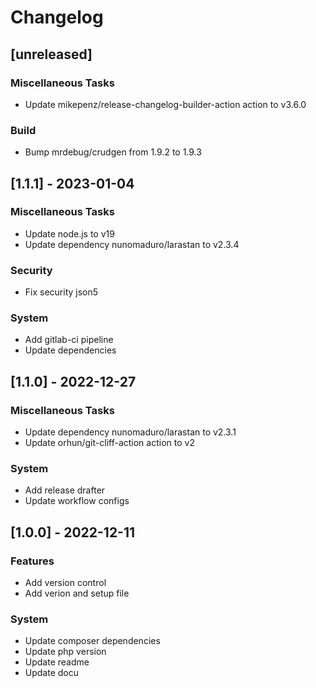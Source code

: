 # Changelog
## [unreleased]

### Miscellaneous Tasks

- Update mikepenz/release-changelog-builder-action action to v3.6.0

### Build

- Bump mrdebug/crudgen from 1.9.2 to 1.9.3

## [1.1.1] - 2023-01-04

### Miscellaneous Tasks

- Update node.js to v19
- Update dependency nunomaduro/larastan to v2.3.4

### Security

- Fix security json5

### System

- Add gitlab-ci pipeline
- Update dependencies

## [1.1.0] - 2022-12-27

### Miscellaneous Tasks

- Update dependency nunomaduro/larastan to v2.3.1
- Update orhun/git-cliff-action action to v2

### System

- Add release drafter
- Update workflow configs

## [1.0.0] - 2022-12-11

### Features

- Add version control
- Add verion and setup file

### System

- Update composer dependencies
- Update php version
- Update readme
- Update docu

<!-- generated by git-cliff -->
